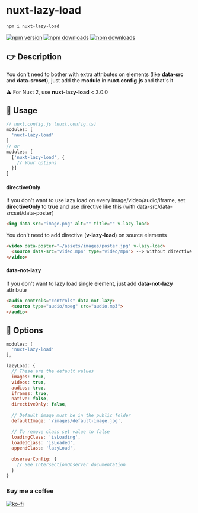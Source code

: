# nuxt-lazy-load
```bash
npm i nuxt-lazy-load
```

[![npm version][npm-version-src]][npm-version-href]
[![npm downloads][npm-downloads-src]][npm-downloads-href]
[![npm downloads][kofi-src]][kofi-href]


## 👉 Description
You don't need to bother with extra attributes on elements (like **data-src** and **data-srcset**), just add the **module** in **nuxt.config.js** and that's it

⚠️ For Nuxt 2, use **nuxt-lazy-load** < 3.0.0

## 🚀 Usage
```javascript
// nuxt.config.js (nuxt.config.ts)
modules: [
  'nuxt-lazy-load'
]
// or
modules: [
  ['nuxt-lazy-load', {
    // Your options
  }]
]
```

#### directiveOnly
If you don't want to use lazy load on every image/video/audio/iframe, set **directiveOnly** to **true** and use directive like this (with data-src/data-srcset/data-poster)
```html
<img data-src="image.png" alt="" title="" v-lazy-load>
```
You don't need to add directive (**v-lazy-load**) on source elements
```html
<video data-poster="~/assets/images/poster.jpg" v-lazy-load>
  <source data-src="video.mp4" type="video/mp4"> --> without directive
</video>
```

#### data-not-lazy
If you don't want to lazy load single element, just add **data-not-lazy** attribute
```html
<audio controls="controls" data-not-lazy>
  <source type="audio/mpeg" src="audio.mp3">
</audio>
```

## 🔧 Options
```javascript
modules: [
  'nuxt-lazy-load'
],

lazyLoad: {
  // These are the default values
  images: true,
  videos: true,
  audios: true,
  iframes: true,
  native: false,
  directiveOnly: false,
  
  // Default image must be in the public folder
  defaultImage: '/images/default-image.jpg',

  // To remove class set value to false
  loadingClass: 'isLoading',
  loadedClass: 'isLoaded',
  appendClass: 'lazyLoad',
  
  observerConfig: {
    // See IntersectionObserver documentation
  }
}
```

### Buy me a coffee
[![ko-fi](https://www.ko-fi.com/img/githubbutton_sm.svg)](https://ko-fi.com/F1F31MWWL)

<!-- Badges -->
[npm-version-src]: https://badgen.net/npm/v/nuxt-lazy-load/latest
[npm-version-href]: https://npmjs.com/package/nuxt-lazy-load

[kofi-src]: https://badgen.net/badge/icon/kofi?icon=kofi&label=support
[kofi-href]: https://ko-fi.com/darioferderber

[npm-downloads-src]: https://badgen.net/npm/dm/nuxt-lazy-load
[npm-downloads-href]: https://npmjs.com/package/nuxt-lazy-load
